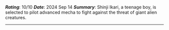 ***Rating***: 10/10
***Date***: 2024 Sep 14
***Summary***: Shinji Ikari, a teenage boy, is selected to pilot advanced mecha to fight against the threat of giant alien creatures. 

---





